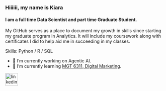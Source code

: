 ### Hiiiiii, my name is Kiara
#### I am a full time Data Scientist and part time Graduate Student.
My GitHub serves as a place to document my growth in skills since starting my graduate program in Analytics. It will include my coursework along with certificates I did to help aid me in succeeding in my classes.

Skills: Python / R / SQL

- 🔭 I’m currently working on Agentic AI.
- 🌱 I’m currently learning <a href="https://omscs.gatech.edu/isye-6501-intro-analytics-modeling">MGT 6311, Digital Marketing</a>.


[<img src='https://cdn.jsdelivr.net/npm/simple-icons@3.0.1/icons/linkedin.svg' alt='linkedin' height='40'>](https://www.linkedin.com/in/kiaraab/)  


